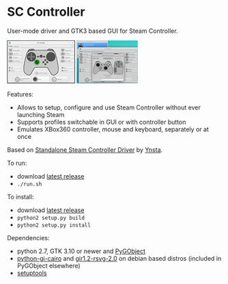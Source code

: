 SC Controller
=============

User-mode driver and GTK3 based GUI for Steam Controller.

[![screenshot1](docs/screenshot1-tn.png?raw=true)](docs/screenshot1.png?raw=true)
[![screenshot2](docs/screenshot2-tn.png?raw=true)](docs/screenshot2.png?raw=true)

Features:
- Allows to setup, configure and use Steam Controller without ever launching Steam
- Supports profiles switchable in GUI or with controller button
- Emulates XBox360 controller, mouse and keyboard, separately or at once

Based on [Standalone Steam Controller Driver](https://github.com/ynsta/steamcontroller) by [Ynsta](https://github.com/ynsta).

To run:
- download [latest release](https://github.com/kozec/sc-controller/releases/latest)
- `./run.sh`

To install:
- download [latest release](https://github.com/kozec/sc-controller/releases/latest)
- `python2 setup.py build`
- `python2 setup.py install`


Dependencies:
- python 2.7, GTK 3.10 or newer and [PyGObject](https://live.gnome.org/PyGObject)
- [python-gi-cairo](https://packages.debian.org/sid/python-gi-cairo) and [gir1.2-rsvg-2.0](https://packages.debian.org/sid/gir1.2-rsvg-2.0) on debian based distros (included in PyGObject elsewhere)
- [setuptools](https://pypi.python.org/pypi/setuptools)
